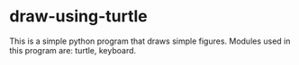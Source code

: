 # draw-using-turtle
This is a simple python program that draws simple figures.
Modules used in this program are: turtle, keyboard.
